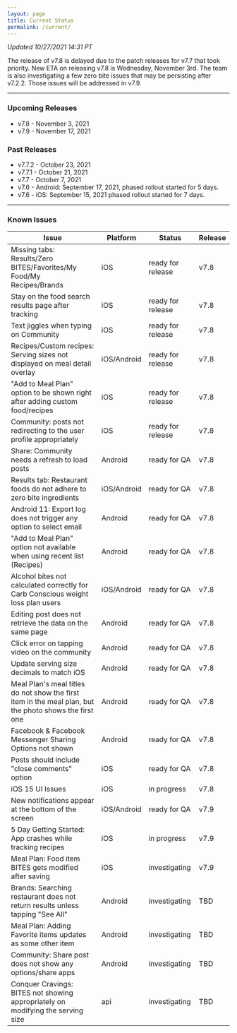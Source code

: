 ```yaml
---
layout: page
title: Current Status
permalink: /current/
---
```


_Updated 10/27/2021 14:31 PT_

The release of v7.8 is delayed due to the patch releases for v7.7 that took priority. New ETA on releasing v7.8 is Wednesday, November 3rd. The team is also investigating a few zero bite issues that may be persisting after v7.2.2. Those issues will be addressed in v7.9.

***

### Upcoming Releases
- v7.8    - November 3, 2021
- v7.9    - November 17, 2021
 
### Past Releases
- v7.7.2  - October 23, 2021
- v7.7.1  - October 21, 2021
- v7.7    - October 7, 2021
- v7.6    - Android: September 17, 2021, phased rollout started for 5 days.
- v7.6    - iOS: September 15, 2021 phased rollout started for 7 days.

***

### Known Issues

|Issue                          |Platform   | Status    | Release           |
| ---                           | ---       | ---       | ---               |
|Missing tabs: Results/Zero BITES/Favorites/My Food/My Recipes/Brands |iOS|ready for release| v7.8|
|Stay on the food search results page after tracking|iOS|ready for release| v7.8|
|Text jiggles when typing on Community|iOS|ready for release| v7.8|
|Recipes/Custom recipes: Serving sizes not displayed on meal detail overlay |iOS/Android|ready for release| v7.8|
|"Add to Meal Plan" option to be shown right after adding custom food/recipes |iOS|ready for release| v7.8|
|Community: posts not redirecting to the user profile appropriately |iOS|ready for release| v7.8|
|Share: Community needs a refresh to load posts |Android|ready for QA| v7.8|
|Results tab: Restaurant foods do not adhere to zero bite ingredients |iOS/Android|ready for QA| v7.8|
|Android 11: Export log does not trigger any option to select email |Android|ready for QA| v7.8|
|"Add to Meal Plan" option not available when using recent list (Recipes) |Android|ready for QA| v7.8|
|Alcohol bites not calculated correctly for Carb Conscious weight loss plan users |iOS/Android|ready for QA| v7.8|
|Editing post does not retrieve the data on the same page |Android|ready for QA| v7.8|
|Click error on tapping video on the community |Android|ready for QA| v7.8|
|Update serving size decimals to match iOS|Android|ready for QA| v7.8|
|Meal Plan's meal titles do not show the first item in the meal plan, but the photo shows the first one |Android|ready for QA| v7.8|
|Facebook & Facebook Messenger Sharing Options not shown  |Android|ready for QA| v7.8|
|Posts should include "close comments" option |iOS|ready for QA| v7.8|
|iOS 15 UI Issues|iOS|in progress| v7.8|
|New notifications appear at the bottom of the screen |iOS/Android|ready for QA| v7.9|
|5 Day Getting Started: App crashes while tracking recipes |iOS|in progress| v7.9|
|Meal Plan: Food item BITES gets modified after saving|iOS|investigating| v7.9|
|Brands: Searching restaurant does not return results unless tapping "See All"|Android|investigating| TBD|
|Meal Plan: Adding Favorite items updates as some other item|Android|investigating| TBD|
|Community: Share post does not show any options/share apps|Android|investigating| TBD|
|Conquer Cravings: BITES not showing appropriately on modifying the serving size|api|investigating| TBD|
